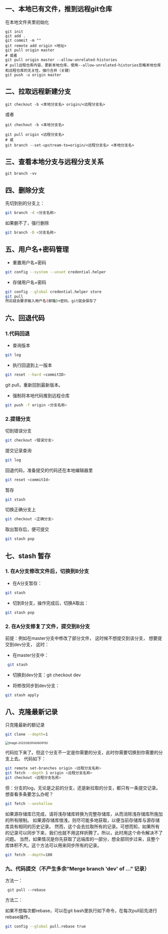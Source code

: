 ## 一、本地已有文件，推到远程git仓库

在本地文件夹里初始化

``` shell
git init
git add .
git commit -m ""
git remote add origin <地址>
git pull origin master
# 或者
git pull origin master --allow-unrelated-histories
# pull远程仓库内容，更新本地仓库，使用--allow-unrelated-histories忽略本地仓库和远程仓库的无关性，强行合并（关键）
git push -u origin master
```

## 二、拉取远程新建分支

```shell
git checkout -b <本地分支名> origin/<远程分支名>
```

或者

```shell
git chechout -b <本地分支名>

git pull origin <远程分支名>
# 或
git branch --set-upstream-to=origin/<远程分支名> <本地分支名>
```

## 三、查看本地分支与远程分支关系

```shell
git branch -vv
```

## 四、删除分支

先切到别的分支上：

```bash
git branch -d <分支名称>
```

如果删不了，强行删除

```bash
git branch -D <分支名称>
```

## 五、用户名+密码管理

- 重置用户名+密码

```bash
git config --system --unset credential.helper
```

- 存储用户名+密码

```bash
git config --global credential.helper store
git pull
然后就会要求输入用户名(邮箱)+密码，git就会保存了
```



## 六、回退代码

### 1.代码回退

- 查询版本

```bash
git log
```

- 执行回退到上一版本

```bash
git reset --hard <commitID>
```

git pull，重新回到最新版本。

- 强制将本地代码推到远程仓库

```bash
git push -f origin <分支名称>
```

### 2.提错分支

切到错误分支

~~~bash
git checkout <错误分支>
~~~

提交记录查询

~~~bash
git log
~~~

回退代码，准备提交的代码还在本地编辑器里

~~~bash
git reset <commitId>
~~~

暂存

~~~bash
git stash
~~~

切换正确分支上

~~~bash
git checkout <正确分支>
~~~

取出暂存后，便可提交

~~~bash
git stash pop
~~~



## 七、stash 暂存

### 1. 在A分支修改文件后，切换到B分支

- 在A分支暂存：

~~~bash
git stash
~~~

- 切到B分支，操作完成后，切换A取出：

~~~bash
git stash pop
~~~

### 2. 在A分支修复了文件，提交到B分支

前提：例如在master分支中修改了部分文件， 这时候不想提交到该分支， 想要提交到dev分支， 这时：

- 在master分支中：

~~~bash
 git stash
~~~

- 切换到dev分支：git checkout dev

- 将修改同步到dev分支：

~~~bash
git stash apply
~~~

## 八、克隆最新记录

只克隆最新的额记录

~~~bash
git clone --depth=1 
~~~

<img src="https://cdn.staticaly.com/gh/Taojya/Picx@master/blog/git01.1wo915j3trc0.webp" alt="image-20220829140609150" style="zoom:67%;" />

代码拉下来了。但这个分支不一定是你需要的分支，此时你需要切换到你需要的分支上去。
代码如下：

~~~bash
git remote set-branches origin <远程分支名称>
git fetch --depth 1 origin <远程分支名称>
git checkout <远程分支名称>
~~~

但：分支的log，无论是之前的分支，还是新拉取的分支，都只有一条提交记录。想查看多条要怎么办呢？

~~~bash
git fetch --unshallow
~~~

如果源存储库已完成，请将浅存储库转换为完整存储库，从而消除浅存储库所施加的所有限制。
如果源存储库很浅，则尽可能多地获取，以便当前存储库与源存储库具有相同的历史记录。
然而，这个会去拉取所有的记录。可想而知，如果所有的记录可以同步下来，我们也就不用这样折腾了。所以，此时用这个命令解决不了问题。
当然，如果情况是你先获取了远端库的一部分，想全部同步过来，且整个库体积不大。这个方法可以用来同步所有的记录。

~~~bash
git fetch --depth=100
~~~

### 九、代码提交（不产生多余“Merge branch 'dev' of ...” 记录）

方法一：

~~~
 git pull --rebase
~~~

方法二：

如果不想每次都rebase，可以在git bash里执行如下命令，在每次pull前先进行rebase操作。

~~~bash
git config --global pull.rebase true
~~~

